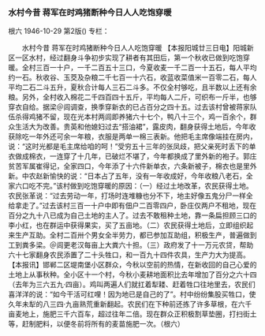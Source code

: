 ### 水村今昔  蒋军在时鸡猪断种今日人人吃饱穿暖
根六
1946-10-29
第2版()
专栏：

　　水村今昔
    蒋军在时鸡猪断种今日人人吃饱穿暖
    【本报阳城廿三日电】阳城新区一区水村，经过翻身斗争初步实现了耕者有其田后，第一个秋收已做到吃饱穿暖。全村三百一十户，一千二百五十三口，今夏收麦一千二百一十五石，每人平均约一石。秋收谷、玉茭及杂粮二千七百一十六石，收蓝收菜值米一百零二石，每人平均二石二斗五升，夏秋合计每人三石二斗多。不仅全村够吃，且半数以上还有余粮。另外，全村收入棉花二千四百四十五斤，平均每人二斤，可织布一斤半，也够穿衣自给。据梁＠闾调查，换季穿新衣的已占百分之四十五。过去该村曾被蒋家队伍杀得鸡猪不留，现在光本村两闾即养猪六十七个，鸭八十三个，鸡一百余个，群众生活大为改善。贵英和他媳妇过去“搭油裙”，露皮肉，翻身获得土地后，今年收获除吃一年外还可余一年粮，衣服是两单一棉三表新。他把毛主席像端挂在房内，说：“这时光都是毛主席给咱的呵！”受穷五十三年的张凤歧，把父亲死时丢下的单衣做成棉衣，一连穿了十几年，已破烂不堪了，今年都换成了里外新的袍子。郭庄贫苦军属崔得记，全家四口，今年添了十六件新单衣，六条新被子，棉衣也是里外新。中农赵新愉快的说：“日本占了五年，没有一年收成好，今年收粮八老石，全家六口吃不完。”该村做到吃饱穿暖的原因：（一）经过土地改革，农民获得土地。农民张革说：“过去劳动一年，打场时连堆糠也分不下，地主好像五鬼分尸一样全给拿走了。”过去该村三百一十户中即有佃户二百零四户，卧庄仅两户不租地，现在百分之九十八已成为自己土地的主人了。过去不敢租种土地，靠一条扁担顾三口的李小红，也在群运中获得果实，买了五亩地。（二）农民获得土地后，立即组织起来生产互助。全村二百卅个男女全半劳力，都已参加互助组，积极生产，普遍做到工到粪多梁。＠闾更老汉每亩上大粪六十担。（三）政府发了十一万元农贷，帮助六十七家翻身农民添置了二十头牲口，和一百九十四件农具，生产力大为提高。
    【本报讯】邯郸二区堤南堡小区群众，今秋以空前的热情，在新收回的自己心爱的土地上从事秋种。全小区十一个村，今秋小麦耕地面积比去年增加了百分之六十四（去年为三六五九·四亩）。鸡叫两遍人们就扛着犁耧、赶着牲口往地里去，农民们喜洋洋的说：“如今干活可红哩！因为地已是自己的了”。村中纷纷集股买牲口，使久年未犁的八三四·九亩熟荒重新翻起。农民们在下种前还拣了许多草根，在六千亩麦地上，施肥三千六百车，超过往年二倍。现在群众正积极割草垫圈，打扫街土等，赶制肥料，以便冬前将所有的麦苗施肥一次。（根六）
